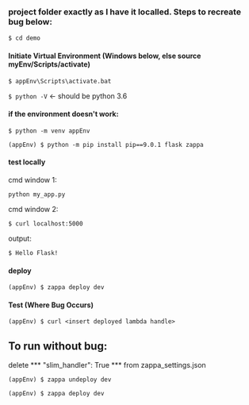 ### project folder exactly as I have it localled. Steps to recreate bug below:

```$ cd demo```

#### Initiate Virtual Environment (Windows below, else source myEnv/Scripts/activate)
```$ appEnv\Scripts\activate.bat```

```$ python -V``` <- should be python 3.6

#### if the environment doesn't work:
```$ python -m venv appEnv``` 

```(appEnv) $ python -m pip install pip==9.0.1 flask zappa ```

#### test locally
cmd window 1:

```python my_app.py```

cmd window 2:

```$ curl localhost:5000```

output: 

```$ Hello Flask! ```

#### deploy

```(appEnv) $ zappa deploy dev ```

#### Test (Where Bug Occurs)

```(appEnv) $ curl <insert deployed lambda handle> ```

## To run without bug:

delete *** "slim_handler": True *** from zappa_settings.json

```(appEnv) $ zappa undeploy dev ```

```(appEnv) $ zappa deploy dev ```
